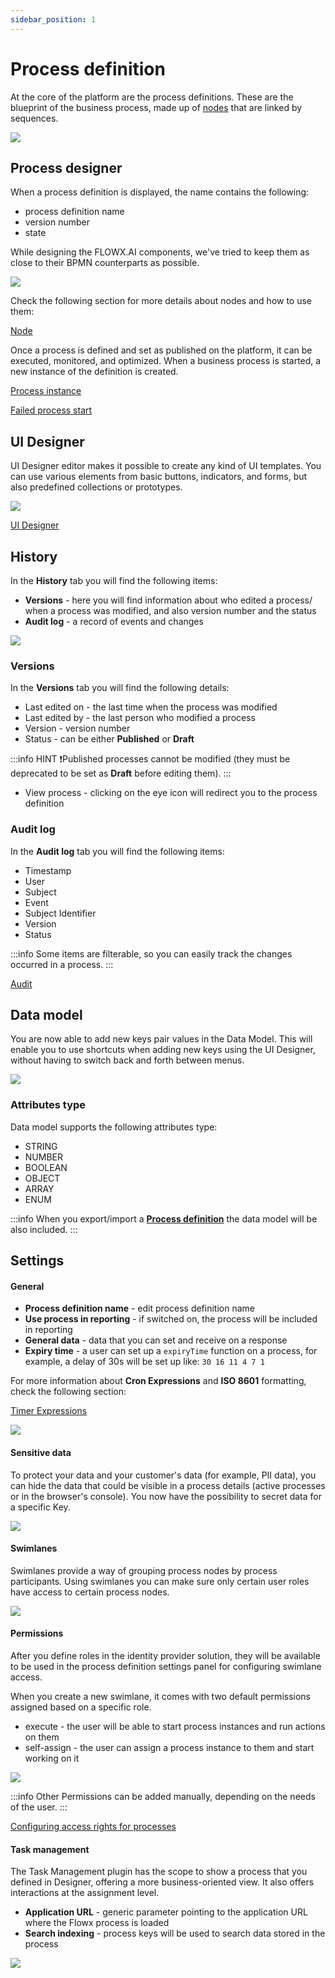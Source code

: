 ```yaml
---
sidebar_position: 1
--- 
```


# Process definition

At the core of the platform are the process definitions. These are the blueprint of the business process, made up of [nodes](../../node) that are linked by sequences.

![](../../../platform-deep-dive/img/process_definitions_new.png)

## Process designer

When a process definition is displayed, the name contains the following:

* process definition name 
* version number
* state

While designing the FLOWX.AI components, we've tried to keep them as close to their BPMN counterparts as possible.

![](../img/process_def.png)

Check the following section for more details about nodes and how to use them:

[Node](../../node/node.md)

Once a process is defined and set as published on the platform, it can be executed, monitored, and optimized. When a business process is started, a new instance of the definition is created.

[Process instance](../active-process/process-instance/process-instance.md)

[Failed process start](../active-process/failed-process-start.md)

## UI Designer

UI Designer editor makes it possible to create any kind of UI templates. You can use various elements from basic buttons, indicators, and forms, but also predefined collections or prototypes.

![](../img/ui_desig.png)

[UI Designer](../../../building-blocks/ui-designer/ui-designer.md)

## History

In the **History** tab you will find the following items:

* **Versions** - here you will find information about who edited a process/ when a process was modified, and also version number and the status
* **Audit log** - a record of events and changes 

![](../img/process_audit.gif)

### Versions

In the **Versions** tab you will find the following details:

* Last edited on - the last time when the process was modified
* Last edited by - the last person who modified a process
* Version - version number
* Status - can be either **Published** or **Draft** 

:::info HINT
❗️Published processes cannot be modified (they must be deprecated to be set as **Draft** before editing them).
:::

* View process - clicking on the eye icon will redirect you to the process definition 

### Audit log

In the **Audit log** tab you will find the following items:

* Timestamp 
* User 
* Subject 
* Event 
* Subject Identifier 
* Version
* Status 

:::info
Some items are filterable, so you can easily track the changes occurred in a process.
:::

[Audit](../../../platform-deep-dive/core-components/core-extensions/audit.md)

## Data model

You are now able to add new keys pair values in the Data Model. This will enable you to use shortcuts when adding new keys using the UI Designer, without having to switch back and forth between menus.

![](../../../../../release-notes/img/data_model.png)

### Attributes type

Data model supports the following attributes type:

* STRING
* NUMBER
* BOOLEAN
* OBJECT
* ARRAY
* ENUM

:::info
When you export/import a [**Process definition**](process-definition.md) the data model will be also included.
:::

## Settings

#### General
* **Process definition name** - edit process definition name
* **Use process in reporting** - if switched on, the process will be included in reporting
* **General data** - data that you can set and receive on a response
* **Expiry time** - a user can set up a `expiryTime` function on a process, for example, a delay of 30s will be set up like: `30 16 11 4 7 1`

For more information about **Cron Expressions** and **ISO 8601** formatting, check the following section:

[Timer Expressions](../../../platform-overview/frameworks-and-standards/timer-expressions.md)

![](../../img/process_settings.png)

#### Sensitive data

To protect your data and your customer's data (for example, PII data), you can hide the data that could be visible in a process details (active processes or in the browser's console). You now have the possibility to secret data for a specific Key. 

![](../img/process_sensitive_data.png)

#### Swimlanes

Swimlanes provide a way of grouping process nodes by process participants. Using swimlanes you can make sure only certain user roles have access to certain process nodes.

![](../img/process_swimlanes.png)

#### Permissions

After you define roles in the identity provider solution, they will be available to be used in the process definition settings panel for configuring swimlane access.

When you create a new swimlane, it comes with two default permissions assigned based on a specific role.

* execute - the user will be able to start process instances and run actions on them
* self-assign - the user can assign a process instance to them and start working on it

![](../img/process_permissions.png)

:::info
Other Permissions can be added manually, depending on the needs of the user.
:::

[Configuring access rights for processes](../../../platform-setup-guides/flowx-engine-setup-guide/configuring-access-roles-for-processes.md)

#### Task management

The Task Management plugin has the scope to show a process that you defined in Designer, offering a more business-oriented view. It also offers interactions at the assignment level.

* **Application URL** - generic parameter pointing to the application URL where the Flowx process is loaded 
* **Search indexing** - process keys will be used to search data stored in the process

![](../img/process_task_mngmnt.png)
